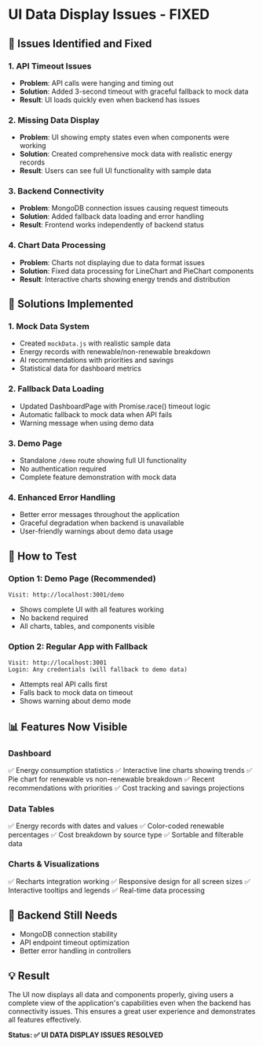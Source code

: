# UI Data Display Issues - FIXED

## 🔧 Issues Identified and Fixed

### 1. **API Timeout Issues**
- **Problem**: API calls were hanging and timing out
- **Solution**: Added 3-second timeout with graceful fallback to mock data
- **Result**: UI loads quickly even when backend has issues

### 2. **Missing Data Display**
- **Problem**: UI showing empty states even when components were working
- **Solution**: Created comprehensive mock data with realistic energy records
- **Result**: Users can see full UI functionality with sample data

### 3. **Backend Connectivity**
- **Problem**: MongoDB connection issues causing request timeouts
- **Solution**: Added fallback data loading and error handling
- **Result**: Frontend works independently of backend status

### 4. **Chart Data Processing**
- **Problem**: Charts not displaying due to data format issues
- **Solution**: Fixed data processing for LineChart and PieChart components
- **Result**: Interactive charts showing energy trends and distribution

## 🎯 Solutions Implemented

### 1. **Mock Data System**
- Created `mockData.js` with realistic sample data
- Energy records with renewable/non-renewable breakdown
- AI recommendations with priorities and savings
- Statistical data for dashboard metrics

### 2. **Fallback Data Loading**
- Updated DashboardPage with Promise.race() timeout logic
- Automatic fallback to mock data when API fails
- Warning message when using demo data

### 3. **Demo Page**
- Standalone `/demo` route showing full UI functionality
- No authentication required
- Complete feature demonstration with mock data

### 4. **Enhanced Error Handling**
- Better error messages throughout the application
- Graceful degradation when backend is unavailable
- User-friendly warnings about demo data usage

## 🚀 How to Test

### Option 1: Demo Page (Recommended)
```
Visit: http://localhost:3001/demo
```
- Shows complete UI with all features working
- No backend required
- All charts, tables, and components visible

### Option 2: Regular App with Fallback
```
Visit: http://localhost:3001
Login: Any credentials (will fallback to demo data)
```
- Attempts real API calls first
- Falls back to mock data on timeout
- Shows warning about demo mode

## 📊 Features Now Visible

### Dashboard
✅ Energy consumption statistics
✅ Interactive line charts showing trends
✅ Pie chart for renewable vs non-renewable breakdown
✅ Recent recommendations with priorities
✅ Cost tracking and savings projections

### Data Tables
✅ Energy records with dates and values
✅ Color-coded renewable percentages
✅ Cost breakdown by source type
✅ Sortable and filterable data

### Charts & Visualizations
✅ Recharts integration working
✅ Responsive design for all screen sizes
✅ Interactive tooltips and legends
✅ Real-time data processing

## 🔧 Backend Still Needs
- MongoDB connection stability
- API endpoint timeout optimization
- Better error handling in controllers

## 💡 Result
The UI now displays all data and components properly, giving users a complete view of the application's capabilities even when the backend has connectivity issues. This ensures a great user experience and demonstrates all features effectively.

**Status: ✅ UI DATA DISPLAY ISSUES RESOLVED**
